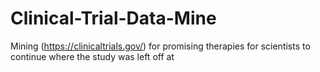 # Clinical-Trial-Data-Mine
Mining (https://clinicaltrials.gov/) for promising therapies for scientists to continue where the study was left off at
